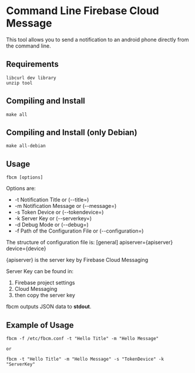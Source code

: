 # Command Line Firebase Cloud Message
This tool allows you to send a notification to an android phone directly from the command line.

## Requirements
	libcurl dev library
	unzip tool

## Compiling and Install
	make all

## Compiling and Install (only Debian)
	make all-debian

## Usage
	fbcm [options]

Options are:
* -t Notification Title or (--title=<str>)
* -m Notification Message or (--message=<str>)
* -s Token Device or (--tokendevice=<str>)
* -k Server Key or (--serverkey=<str>)
* -d Debug Mode or (--debug=<int>)
* -f Path of the Configuration File or (--configuration=<str>)

The structure of configuration file is:
	[general]
	apiserver={apiserver}
	device={device}

{apiserver} is the server key by Firebase Cloud Messaging

Server Key can be found in:

1. Firebase project settings
2. Cloud Messaging
3. then copy the server key

fbcm outputs JSON data to **stdout**.

## Example of Usage
	fbcm -f /etc/fbcm.conf -t "Hello Title" -m "Hello Message"

	or

	fbcm -t "Hello Title" -m "Hello Message" -s "TokenDevice" -k "ServerKey"

